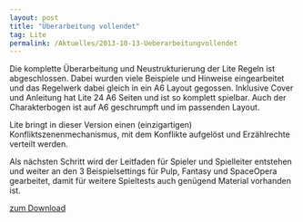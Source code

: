```yaml
---
layout: post
title: "Überarbeitung vollendet"
tag: Lite
permalink: /Aktuelles/2013-10-13-Ueberarbeitungvollendet
---
```



Die komplette Überarbeitung und Neustrukturierung der Lite Regeln ist abgeschlossen. Dabei wurden viele Beispiele und Hinweise eingearbeitet und das Regelwerk dabei gleich in ein A6 Layout gegossen. Inklusive Cover und Anleitung hat Lite 24 A6 Seiten und ist so komplett spielbar. Auch der Charakterbogen ist auf A6 geschrumpft und im passenden Layout.

Lite bringt in dieser Version einen (einzigartigen) Konfliktszenenmechanismus, mit dem Konflikte aufgelöst und Erzählrechte verteilt werden.

Als nächsten Schritt wird der Leitfaden für Spieler und Spielleiter entstehen und weiter an den 3 Beispielsettings für Pulp, Fantasy und SpaceOpera gearbeitet, damit für weitere Spieltests auch genügend Material vorhanden ist.

[zum Download](https://lite.jcgames.de/Publikationen/)


